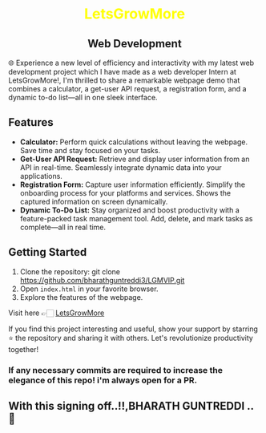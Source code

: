 <center><h1 style="color:yellow">LetsGrowMore</h1></center>

<center><h2 style="">Web Development</h2></center>

🌐 Experience a new level of efficiency and interactivity with my latest web development project which I have made as a web developer Intern at LetsGrowMore!, I'm thrilled to share a remarkable webpage demo that combines a calculator, a get-user API request, a registration form, and a dynamic to-do list—all in one sleek interface.

## Features

- **Calculator:** Perform quick calculations without leaving the webpage. Save time and stay focused on your tasks.
- **Get-User API Request:** Retrieve and display user information from an API in real-time. Seamlessly integrate dynamic data into your applications.
- **Registration Form:** Capture user information efficiently. Simplify the onboarding process for your platforms and services. Shows the captured information on screen dynamically.
- **Dynamic To-Do List:** Stay organized and boost productivity with a feature-packed task management tool. Add, delete, and mark tasks as complete—all in real time.

## Getting Started

1. Clone the repository:  git clone https://github.com/bharathguntreddi3/LGMVIP.git
2. Open `index.html` in your favorite browser.
3. Explore the features of the webpage.

Visit here 👉🏻 <a href="https://bharathguntreddi3.github.io/LGMVIP/">LetsGrowMore</a>

If you find this project interesting and useful, show your support by starring ⭐ the repository and sharing it with others. Let's revolutionize productivity together!

<h3>If any necessary commits are required to increase the elegance of this repo! i'm always open for a PR.</h3>

### <h2>With this signing off..!!,BHARATH GUNTREDDI ..🤞</h2>
